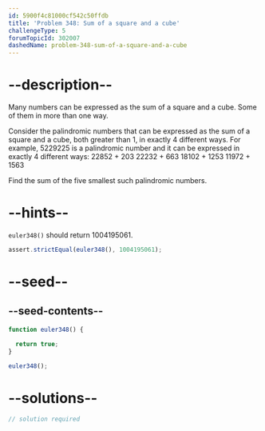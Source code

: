 ```yaml
---
id: 5900f4c81000cf542c50ffdb
title: 'Problem 348: Sum of a square and a cube'
challengeType: 5
forumTopicId: 302007
dashedName: problem-348-sum-of-a-square-and-a-cube
---
```


# --description--

Many numbers can be expressed as the sum of a square and a cube. Some of them in more than one way.

Consider the palindromic numbers that can be expressed as the sum of a square and a cube, both greater than 1, in exactly 4 different ways. For example, 5229225 is a palindromic number and it can be expressed in exactly 4 different ways: 22852 + 203 22232 + 663 18102 + 1253 11972 + 1563

Find the sum of the five smallest such palindromic numbers.

# --hints--

`euler348()` should return 1004195061.

```js
assert.strictEqual(euler348(), 1004195061);
```

# --seed--

## --seed-contents--

```js
function euler348() {

  return true;
}

euler348();
```

# --solutions--

```js
// solution required
```
